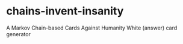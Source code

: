 # chains-invent-insanity
A Markov Chain-based Cards Against Humanity White (answer) card generator 
